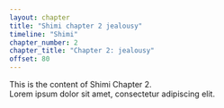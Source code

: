 ```yaml
---
layout: chapter
title: "Shimi chapter 2 jealousy"
timeline: "Shimi"
chapter_number: 2
chapter_title: "Chapter 2: jealousy"
offset: 80
---
```


This is the content of Shimi Chapter 2.  
Lorem ipsum dolor sit amet, consectetur adipiscing elit.  
